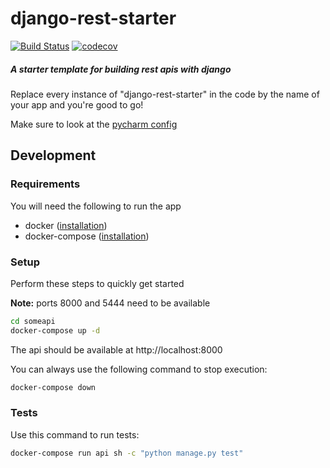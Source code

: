 # django-rest-starter
[![Build Status](https://travis-ci.com/simon-martineau/django-rest-starter.svg?branch=main)](https://travis-ci.com/simon-martineau/django-rest-starter)
[![codecov](https://codecov.io/gh/simon-martineau/django-rest-starter/branch/main/graph/badge.svg?token=MGCXZA5MRM)](https://codecov.io/gh/simon-martineau/django-rest-starter)
##### A starter template for building rest apis with django
Replace every instance of "django-rest-starter" in the code by the name of your app and you're good to go!

Make sure to look at the [pycharm config](ideaConfig.md)

## Development
### Requirements
You will need the following to run the app
- docker ([installation](https://docs.docker.com/get-docker/))
- docker-compose ([installation](https://docs.docker.com/compose/install/))

### Setup
Perform these steps to quickly get started

**Note:** ports 8000 and 5444 need to be available
```bash
cd someapi
docker-compose up -d
```

The api should be available at http://localhost:8000

You can always use the following command to stop execution:
```bash
docker-compose down
```

### Tests
Use this command to run tests:
```bash
docker-compose run api sh -c "python manage.py test"
```